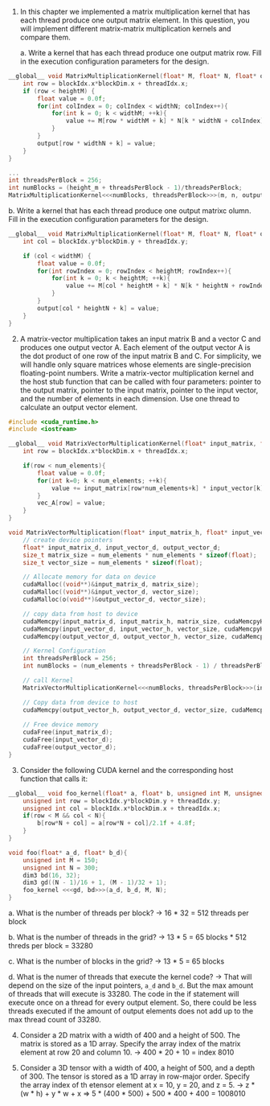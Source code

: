 1. In this chapter we implemented a matrix multiplication kernel that has each thread produce one output matrix element. In this question, you will implement different matrix-matrix multiplication kernels and compare them.

    a. Write a kernel that has each thread produce one output matrix row. Fill in the execution configuration parameters for the design.

```c
__global__ void MatrixMultiplicationKernel(float* M, float* N, float* output, int widthM, int widthN, int heightM) {
    int row = blockIdx.x*blockDim.x + threadIdx.x;
    if (row < heightM) {
        float value = 0.0f;
        for(int colIndex = 0; colIndex < widthN; colIndex++){
            for(int k = 0; k < widthM; ++k){
                value += M[row * widthM + k] * N[k * widthN + colIndex];
            }
        }
        output[row * widthN + k] = value;
    }
}

...
int threadsPerBlock = 256;
int numBlocks = (height_m + threadsPerBlock - 1)/threadsPerBlock;
MatrixMultiplicationKernel<<<numBlocks, threadsPerBlock>>>(m, n, output, width_m, width_n, height_m);
```

b. Write a kernel that has each thread produce one output matrixc olumn. Fill in the execution configuration parameters for the design.

```c
__global__ void MatrixMultiplicationKernel(float* M, float* N, float* output, int widthM, int heightN, int heightM) {
    int col = blockIdx.y*blockDim.y + threadIdx.y;

    if (col < widthM) {
        float value = 0.0f;
        for(int rowIndex = 0; rowIndex < heightM; rowIndex++){
            for(int k = 0; k < heightM; ++k){
                value += M[col * heightM + k] * N[k * heightN + rowIndex];
            }
        }
        output[col * heightN + k] = value;
    }
}
```

2. A matrix-vector multiplication takes an input matrix B and a vector C and produces one output vector A. Each element of the output vector A is the dot product of one row of the input matrix B and C. For simplicity, we will handle only square matrices whose elements are single-precision floating-point numbers. Write a matrix-vector multiplication kernel and the host stub function that can be called with four parameters: pointer to the output matrix, pointer to the input matrix, pointer to the input vector, and the number of elements in each dimension. Use one thread to calculate an output vector element.

```c
#include <cuda_runtime.h>
#include <iostream>

__global__ void MatrixVectorMultiplicationKernel(float* input_matrix, float* input_vector, float* vec_A, int num_elements){
    int row = blockIdx.x*blockDim.x + threadIdx.x;

    if(row < num_elements){
        float value = 0.0f;
        for(int k=0; k < num_elements; ++k){
            value += input_matrix[row*num_elements+k] * input_vector[k];
        }
        vec_A[row] = value;
    }
}

void MatrixVectorMultiplication(float* input_matrix_h, float* input_vector_h, float* output_vector_h, int num_elements){
    // create device pointers
    float* input_matrix_d, input_vector_d, output_vector_d;
    size_t matrix_size = num_elements * num_elements * sizeof(float);
    size_t vector_size = num_elements * sizeof(float);

    // Allocate memory for data on device
    cudaMalloc((void**)&input_matrix_d, matrix_size);
    cudaMalloc((void**)&input_vector_d, vector_size);
    cudaMalloc(o(void**)&output_vector_d, vector_size);

    // copy data from host to device
    cudaMemcpy(input_matrix_d, input_matrix_h, matrix_size, cudaMemcpyHostToDevice);
    cudaMemcpy(input_vector_d, input_vector_h, vector_size, cudaMemcpyHostToDevice);
    cudaMemcpy(output_vector_d, output_vector_h, vector_size, cudaMemcpyHostToDevice);

    // Kernel Configuration
    int threadsPerBlock = 256;
    int numBlocks = (num_elements + threadsPerBlock - 1) / threadsPerBlock;

    // call Kernel
    MatrixVectorMultiplicationKernel<<<numBlocks, threadsPerBlock>>>(input_matrix_d, input_vector_d, ooutput_vector_d, num_elements);

    // Copy data from device to host
    cudaMemcpy(output_vector_h, output_vector_d, vector_size, cudaMemcpyDeviceToHost);
    
    // Free device memory
    cudaFree(input_matrix_d);
    cudaFree(input_vector_d);
    cudaFree(output_vector_d);
}
```

3. Consider the following CUDA kernel and the corresponding host function that calls it:

```c
__global__ void foo_kernel(float* a, float* b, unsigned int M, unsigned int N){
    unsigned int row = blockIdx.y*blockDim.y + threadIdx.y;
    unsigned int col = blockIdx.x*blockDim.x + threadIdx.x;
    if(row < M && col < N){
        b[row*N + col] = a[row*N + col]/2.1f + 4.8f;
    }
}

void foo(float* a_d, float* b_d){
    unsigned int M = 150;
    unsigned int N = 300;
    dim3 bd(16, 32);
    dim3 gd((N - 1)/16 + 1, (M - 1)/32 + 1);
    foo_kernel <<<gd, bd>>>(a_d, b_d, M, N);
}
```

a. What is the number of threads per block? -> 16 * 32 = 512 threads per block

b. What is the number of threads in the grid? ->  13 * 5 = 65 blocks * 512 threds per block = 33280

c. What is the number of blocks in the grid? -> 13 * 5 = 65 blocks

d. What is the numer of threads that execute the kernel code? -> That will depend on the size of the input pointers, `a_d` and `b_d`. But the max amount of threads that will execute is 33280. The code in the if statement will execute once on a thread for every output element. So, there could be less threads executed if the amount of output elements does not add up to the max thread count of 33280.

4. Consider a 2D matrix with a width of 400 and a height of 500. The matrix is stored as a 1D array. Specify the array index of the matrix element at row 20 and column 10. -> 400 * 20 + 10 = index 8010

5. Consider a 3D tensor with a width of 400, a height of 500, and a depth of 300. The tensor is stored as a 1D array in row-major order. Specify the array index of th etensor element at x = 10, y = 20, and z = 5. -> z * (w * h) + y * w + x => 5 * (400 * 500) + 500 * 400 + 400  = 1008010